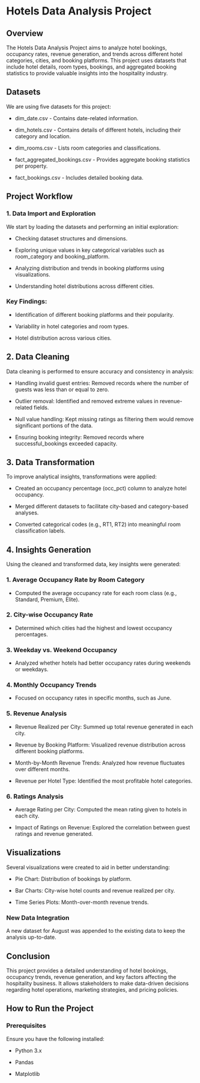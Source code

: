 # Hotels Data Analysis Project

## Overview

The Hotels Data Analysis Project aims to analyze hotel bookings, occupancy rates, revenue generation, and trends across different hotel categories, cities, and booking platforms. This project uses datasets that include hotel details, room types, bookings, and aggregated booking statistics to provide valuable insights into the hospitality industry.

## Datasets

We are using five datasets for this project:

- dim_date.csv - Contains date-related information.

- dim_hotels.csv - Contains details of different hotels, including their category and location.

- dim_rooms.csv - Lists room categories and classifications.

- fact_aggregated_bookings.csv - Provides aggregate booking statistics per property.

- fact_bookings.csv - Includes detailed booking data.

## Project Workflow

### 1. Data Import and Exploration

  We start by loading the datasets and performing an initial exploration:

  - Checking dataset structures and dimensions.
    
  - Exploring unique values in key categorical variables such as room_category and booking_platform.
    
  - Analyzing distribution and trends in booking platforms using visualizations.
    
  - Understanding hotel distributions across different cities.

### Key Findings:

  - Identification of different booking platforms and their popularity.
    
  - Variability in hotel categories and room types.
    
  - Hotel distribution across various cities.

## 2. Data Cleaning

Data cleaning is performed to ensure accuracy and consistency in analysis:

  - Handling invalid guest entries: Removed records where the number of guests was less than or equal to zero.
  
  - Outlier removal: Identified and removed extreme values in revenue-related fields.
  
  - Null value handling: Kept missing ratings as filtering them would remove significant portions of the data.
  
  - Ensuring booking integrity: Removed records where successful_bookings exceeded capacity.

## 3. Data Transformation

To improve analytical insights, transformations were applied:

  - Created an occupancy percentage (occ_pct) column to analyze hotel occupancy.
  
  - Merged different datasets to facilitate city-based and category-based analyses.
  
  - Converted categorical codes (e.g., RT1, RT2) into meaningful room classification labels.

## 4. Insights Generation

Using the cleaned and transformed data, key insights were generated:

### 1. Average Occupancy Rate by Room Category
    
  - Computed the average occupancy rate for each room class (e.g., Standard, Premium, Elite).

### 2. City-wise Occupancy Rate

 - Determined which cities had the highest and lowest occupancy percentages.

### 3. Weekday vs. Weekend Occupancy

 - Analyzed whether hotels had better occupancy rates during weekends or weekdays.

### 4. Monthly Occupancy Trends

 - Focused on occupancy rates in specific months, such as June.

### 5. Revenue Analysis

  - Revenue Realized per City: Summed up total revenue generated in each city.
  
  - Revenue by Booking Platform: Visualized revenue distribution across different booking platforms.
  
  - Month-by-Month Revenue Trends: Analyzed how revenue fluctuates over different months.
  
  - Revenue per Hotel Type: Identified the most profitable hotel categories.

### 6. Ratings Analysis

  - Average Rating per City: Computed the mean rating given to hotels in each city.
  
  - Impact of Ratings on Revenue: Explored the correlation between guest ratings and revenue generated.

## Visualizations

Several visualizations were created to aid in better understanding:

 - Pie Chart: Distribution of bookings by platform.

 - Bar Charts: City-wise hotel counts and revenue realized per city.

 - Time Series Plots: Month-over-month revenue trends.

### New Data Integration

A new dataset for August was appended to the existing data to keep the analysis up-to-date.

## Conclusion

This project provides a detailed understanding of hotel bookings, occupancy trends, revenue generation, and key factors affecting the hospitality business. It allows stakeholders to make data-driven decisions regarding hotel operations, marketing strategies, and pricing policies.

## How to Run the Project

### Prerequisites

Ensure you have the following installed:

  - Python 3.x
  
  - Pandas
  
  - Matplotlib

